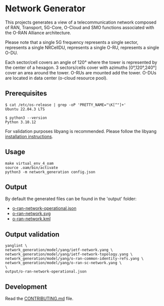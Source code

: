 # Network Generator

This projects generates a view of a telecommunication network composed of RAN,
Transport, 5G-Core, O-Cloud and SMO functions associated with the O-RAN 
Alliance architecture. 

Please note that a single 5G frequency represents a single sector, represents
a single NRCellDU, represents a single O-RU, represents a single O-DU.

Each sector/cell covers an angle of 120° where the tower is represented by the
center of a hexagon. 3 sectors/cells cover with azimuths [0°,120°,240°] cover
an area around the tower. O-RUs are mounted add the tower. O-DUs are located in
data center (o-cloud resource pool). 

## Prerequisites

```
$ cat /etc/os-release | grep -oP 'PRETTY_NAME="\K[^"]+'
Ubuntu 22.04.3 LTS

$ python3 --version
Python 3.10.12
```

For validation purposes libyang is recommended.
Please follow the libyang [installation instructions](https://github.com/CESNET/libyang).

## Usage 

```
make virtual_env_4_oam
source .oam/bin/activate
python3 -m network_generation config.json
```

## Output

By default the generated files can be found in the 'output' folder:

- [o-ran-network-operational.json](output/o-ran-network-operational.json)
- [o-ran-network.svg](output/o-ran-network.svg)
- [o-ran-network.kml](output/o-ran-network.kml)

## Output validation

```
yanglint \
network_generation/model/yang/ietf-network.yang \
network_generation/model/yang/ietf-network-topology.yang \
network_generation/model/yang/o-ran-common-identity-refs.yang \
network_generation/model/yang/o-ran-sc-network.yang \
\
output/o-ran-network-operational.json 
```

## Development

Read the [CONTRIBUTING.md](CONTRIBUTING.md) file.
